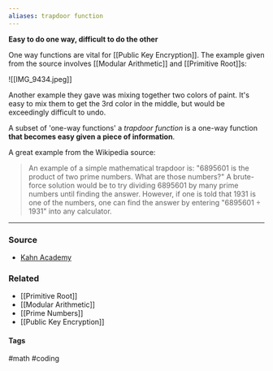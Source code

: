 ```yaml
---
aliases: trapdoor function
---
```

**Easy to do one way, difficult to do the other**

One way functions are vital for [[Public Key Encryption]]. The example given from the source involves [[Modular Arithmetic]] and [[Primitive Root]]s:

![[IMG_9434.jpeg]]

Another example they gave was mixing together two colors of paint. It's easy to mix them to get the 3rd color in the middle, but would be exceedingly difficult to undo.

A subset of 'one-way functions' a *trapdoor function* is a one-way function **that becomes easy given a piece of information**.

A great example from the Wikipedia source:
> An example of a simple mathematical trapdoor is:
> "6895601 is the product of two prime numbers. What are those numbers?" 
> A brute-force solution would be to try dividing 6895601 by many prime numbers until finding the answer. However, if one is told that 1931 is one of the numbers, one can find the answer by entering "6895601 ÷ 1931" into any calculator.

---
### Source
- [Kahn Academy]([](https://www.khanacademy.org/computing/computer-science/cryptography/modern-crypt/v/diffie-hellman-key-exchange-part-1))

### Related
- [[Primitive Root]]
- [[Modular Arithmetic]]
- [[Prime Numbers]]
- [[Public Key Encryption]]

#### Tags
#math #coding 